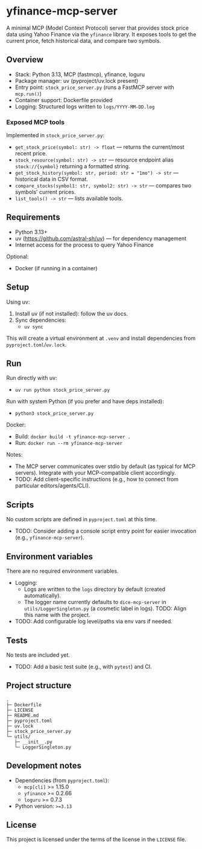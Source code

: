 # yfinance-mcp-server

A minimal MCP (Model Context Protocol) server that provides stock price data using Yahoo Finance via the `yfinance` library. It exposes tools to get the current price, fetch historical data, and compare two symbols.

## Overview
- Stack: Python 3.13, MCP (fastmcp), yfinance, loguru
- Package manager: uv (pyproject/uv.lock present)
- Entry point: `stock_price_server.py` (runs a FastMCP server with `mcp.run()`)
- Container support: Dockerfile provided
- Logging: Structured logs written to `logs/YYYY-MM-DD.log`

### Exposed MCP tools
Implemented in `stock_price_server.py`:
- `get_stock_price(symbol: str) -> float` — returns the current/most recent price.
- `stock_resource(symbol: str) -> str` — resource endpoint alias `stock://{symbol}` returning a formatted string.
- `get_stock_history(symbol: str, period: str = "1mo") -> str` — historical data in CSV format.
- `compare_stocks(symbol1: str, symbol2: str) -> str` — compares two symbols' current prices.
- `list_tools() -> str` — lists available tools.

## Requirements
- Python 3.13+
- uv (https://github.com/astral-sh/uv) — for dependency management
- Internet access for the process to query Yahoo Finance

Optional:
- Docker (if running in a container)

## Setup
Using uv:
1. Install uv (if not installed): follow the uv docs.
2. Sync dependencies:
   - `uv sync`

This will create a virtual environment at `.venv` and install dependencies from `pyproject.toml`/`uv.lock`.

## Run
Run directly with uv:
- `uv run python stock_price_server.py`

Run with system Python (if you prefer and have deps installed):
- `python3 stock_price_server.py`

Docker:
- Build: `docker build -t yfinance-mcp-server .`
- Run: `docker run --rm yfinance-mcp-server`

Notes:
- The MCP server communicates over stdio by default (as typical for MCP servers). Integrate with your MCP-compatible client accordingly.
- TODO: Add client-specific instructions (e.g., how to connect from particular editors/agents/CLI).

## Scripts
No custom scripts are defined in `pyproject.toml` at this time.
- TODO: Consider adding a console script entry point for easier invocation (e.g., `yfinance-mcp-server`).

## Environment variables
There are no required environment variables.
- Logging:
  - Logs are written to the `logs` directory by default (created automatically).
  - The logger name currently defaults to `dice-mcp-server` in `utils/LoggerSingleton.py` (a cosmetic label in logs). TODO: Align this name with the project.
- TODO: Add configurable log level/paths via env vars if needed.

## Tests
No tests are included yet.
- TODO: Add a basic test suite (e.g., with `pytest`) and CI.

## Project structure
```
.
├─ Dockerfile
├─ LICENSE
├─ README.md
├─ pyproject.toml
├─ uv.lock
├─ stock_price_server.py
└─ utils/
   ├─ __init__.py
   └─ LoggerSingleton.py
```

## Development notes
- Dependencies (from `pyproject.toml`):
  - `mcp[cli]` >= 1.15.0
  - `yfinance` >= 0.2.66
  - `loguru` >= 0.7.3
- Python version: `>=3.13`

## License
This project is licensed under the terms of the license in the `LICENSE` file.